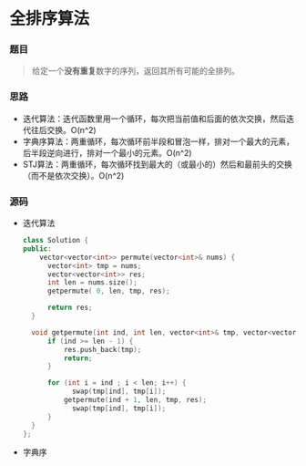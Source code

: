 # 全排序算法

### 题目

> 给定一个**没有重复**数字的序列，返回其所有可能的全排列。

### 思路

* 迭代算法：迭代函数里用一个循环，每次把当前值和后面的依次交换，然后迭代往后交换。O(n^2)
* 字典序算法：两重循环，每次循环前半段和冒泡一样，排对一个最大的元素，后半段逆向进行，排对一个最小的元素。O(n^2)
* STJ算法：两重循环，每次循环找到最大的（或最小的）然后和最前头的交换（而不是依次交换）。O(n^2)

### 源码

* 迭代算法

  ```c++
  class Solution {
  public:
      vector<vector<int>> permute(vector<int>& nums) {
  		vector<int> tmp = nums;
  		vector<vector<int>> res;
  		int len = nums.size();
  		getpermute( 0, len, tmp, res);
  
  		return res;
  	}
  
  	void getpermute(int ind, int len, vector<int>& tmp, vector<vector<int>>& res) {
  		if (ind >= len - 1) {
  			res.push_back(tmp);
  			return;
  		}
  
  		for (int i = ind ; i < len; i++) {
              swap(tmp[ind], tmp[i]);
  			getpermute(ind + 1, len, tmp, res);
              swap(tmp[ind], tmp[i]);
  		}
  	}
  };
  ```

* 字典序

  ```c++
  
  ```



​	